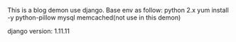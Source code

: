 This is a blog demon use django.
Base env as follow:
python 2.x
yum install -y python-pillow
mysql
memcached(not use in this demon)

django version: 1.11.11
